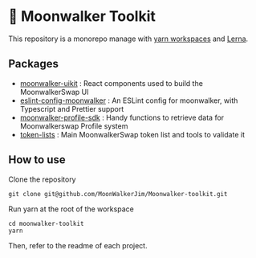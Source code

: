 # 🌙 Moonwalker Toolkit

This repository is a monorepo manage with [yarn workspaces](https://classic.yarnpkg.com/en/docs/workspaces/) and [Lerna](https://lerna.js.org/).

## Packages

- [moonwalker-uikit](https://github.com/MoonWalkerJim/Moonwalker-toolkit/tree/main/packages/moonwalker-uikit) : React components used to build the MoonwalkerSwap UI
- [eslint-config-moonwalker](https://github.com/MoonWalkerJim/Moonwalker-toolkit/tree/main/packages/eslint-config-moonwalker) : An ESLint config for moonwalker, with Typescript and Prettier support
- [moonwalker-profile-sdk](https://github.com/MoonWalkerJim/Moonwalker-toolkit/tree/main/packages/moonwalker-profile-sdk) : Handy functions to retrieve data for Moonwalkerswap Profile system
- [token-lists](https://github.com/MoonWalkerJim/Moonwalker-toolkit/tree/main/packages/token-lists) : Main MoonwalkerSwap token list and tools to validate it

## How to use

Clone the repository

```
git clone git@github.com/MoonWalkerJim/Moonwalker-toolkit.git
```

Run yarn at the root of the workspace

```
cd moonwalker-toolkit
yarn
```

Then, refer to the readme of each project.
